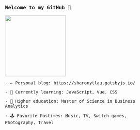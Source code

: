 <h3><samp> Welcome to my GitHub 🙌 </samp></h3>
<p>
  <img width="200" src="https://media.giphy.com/media/Vbtc9VG51NtzT1Qnv1/giphy.gif">
</p>

<p><samp> - ✏️ Personal blog: https://sharonytlau.gatsbyjs.io/ </samp></p>
<p><samp> - 🌱 Currently learning: JavaScript, Vue, CSS </samp></p>
<p><samp> - 📖 Higher education: Master of Science in Business Analytics </samp></p>
<p><samp> - 🕹️ Favorite Pastimes: Music, TV, Switch games, Photography, Travel </samp></p>
